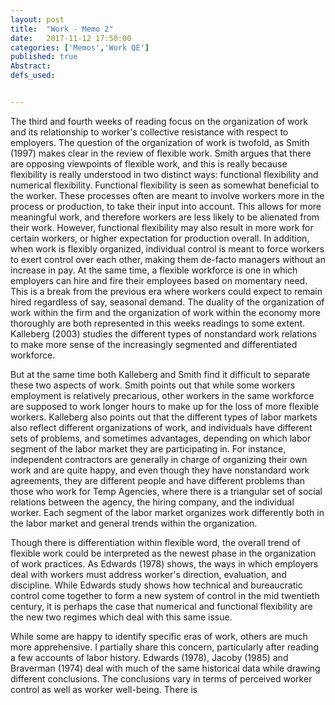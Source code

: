```yaml
---
layout: post
title:  "Work - Memo 2"
date:   2017-11-12 17:50:00
categories: ['Memos','Work QE']
published: true
Abstract:
defs_used:


---
```


The third and fourth weeks of reading focus on the organization of work and its relationship to worker's collective resistance with respect to employers. The question of the organization of work is twofold, as Smith (1997) makes clear in the review of flexible work. Smith argues that there are opposing viewpoints of flexible work, and this is really because flexibility is really understood in two distinct ways: functional flexibility and numerical flexibility. Functional flexibility is seen as somewhat beneficial to the worker. These processes often are meant to involve workers more in the process or production, to take their input into account. This allows for more meaningful work, and therefore workers are less likely to be alienated from their work. However, functional flexibility may also result in more work for certain workers, or higher expectation for production overall. In addition, when work is flexibly organized, individual control is meant to force workers to exert control over each other, making them de-facto managers without an increase in pay. At the same time, a flexible workforce is one in which employers can hire and fire their employees based on momentary need. This is a break from the previous era where workers could expect to remain hired regardless of say, seasonal demand. The duality of the organization of work within the firm and the organization of work within the economy more thoroughly are both represented in this weeks readings to some extent. Kalleberg (2003) studies the different types of nonstandard work relations to make more sense of the increasingly segmented and differentiated workforce.

But at the same time both Kalleberg and Smith find it difficult to separate these two aspects of work. Smith points out that while some workers employment is relatively precarious, other workers in the same workforce are supposed to work longer hours to make up for the loss of more flexible workers. Kalleberg also points out that the different types of labor markets also reflect different organizations of work, and individuals have different sets of problems, and sometimes advantages, depending on which labor segment of the labor market they are participating in. For instance, independent contractors are generally in charge of organizing their own work and are quite happy, and even though they have nonstandard work agreements, they are different people and have different problems than those who work for Temp Agencies, where there is a triangular set of social relations between the agency, the hiring company, and the individual worker. Each segment of the labor market organizes work differently both in the labor market and general trends within the organization.

Though there is differentiation within flexible word, the overall trend of flexible work could be interpreted as the newest phase in the organization of work practices. As Edwards (1978) shows, the ways in which employers deal with workers must address worker's direction, evaluation, and discipline. While Edwards study shows how technical and bureaucratic control come together to form a new system of control in the mid twentieth century, it is perhaps the case that numerical and functional flexibility are the new two regimes which deal with this same issue.

While some are happy to identify specific eras of work, others are much more apprehensive. I partially share this concern, particularly after reading a few accounts of labor history. Edwards (1978), Jacoby (1985) and Braverman (1974) deal with much of the same historical data while drawing different conclusions. The conclusions vary in terms of perceived worker control as well as worker well-being. There is
